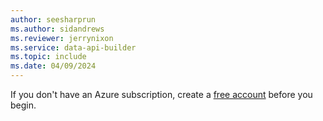 ```yaml
---
author: seesharprun
ms.author: sidandrews
ms.reviewer: jerrynixon
ms.service: data-api-builder
ms.topic: include
ms.date: 04/09/2024
---
```


If you don't have an Azure subscription, create a [free account](https://azure.microsoft.com/free/?WT.mc_id=A261C142F) before you begin.
